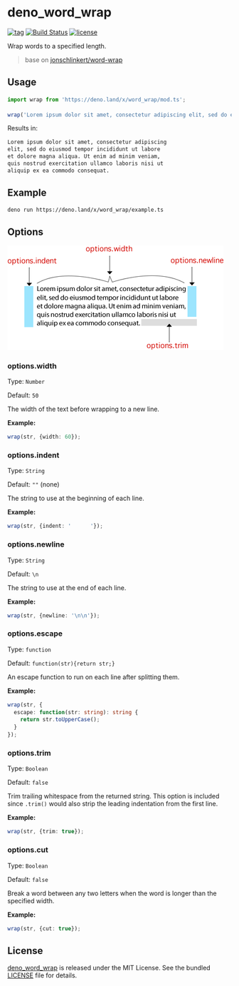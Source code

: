 # deno_word_wrap

[![tag](https://img.shields.io/github/release/justjavac/deno_word_wrap)](https://github.com/justjavac/deno_word_wrap/releases)
[![Build Status](https://github.com/justjavac/deno_word_wrap/workflows/ci/badge.svg?branch=master)](https://github.com/justjavac/deno_word_wrap/actions)
[![license](https://img.shields.io/github/license/justjavac/deno_word_wrap)](https://github.com/justjavac/deno_word_wrap/blob/master/LICENSE)

Wrap words to a specified length.

> base on [jonschlinkert/word-wrap](https://github.com/jonschlinkert/word-wrap)

## Usage

```js
import wrap from 'https://deno.land/x/word_wrap/mod.ts';

wrap('Lorem ipsum dolor sit amet, consectetur adipiscing elit, sed do eiusmod tempor incididunt ut labore et dolore magna aliqua. Ut enim ad minim veniam, quis nostrud exercitation ullamco laboris nisi ut aliquip ex ea commodo consequat.');
```

Results in:

```
Lorem ipsum dolor sit amet, consectetur adipiscing
elit, sed do eiusmod tempor incididunt ut labore
et dolore magna aliqua. Ut enim ad minim veniam,
quis nostrud exercitation ullamco laboris nisi ut
aliquip ex ea commodo consequat.
```

## Example

```bash
deno run https://deno.land/x/word_wrap/example.ts
```

## Options

![image](./options.png)

### options.width

Type: `Number`

Default: `50`

The width of the text before wrapping to a new line.

**Example:**

```ts
wrap(str, {width: 60});
```

### options.indent

Type: `String`

Default: `""` (none)

The string to use at the beginning of each line.

**Example:**

```ts
wrap(str, {indent: '      '});
```

### options.newline

Type: `String`

Default: `\n`

The string to use at the end of each line.

**Example:**

```ts
wrap(str, {newline: '\n\n'});
```

### options.escape

Type: `function`

Default: `function(str){return str;}`

An escape function to run on each line after splitting them.

**Example:**

```ts
wrap(str, {
  escape: function(str: string): string {
    return str.toUpperCase();
  }
});
```

### options.trim

Type: `Boolean`

Default: `false`

Trim trailing whitespace from the returned string. This option is included since `.trim()` would also strip the leading indentation from the first line.

**Example:**

```ts
wrap(str, {trim: true});
```

### options.cut

Type: `Boolean`

Default: `false`

Break a word between any two letters when the word is longer than the specified width.

**Example:**

```ts
wrap(str, {cut: true});
```

## License

[deno_word_wrap](https://github.com/justjavac/deno_word_wrap) is released under the MIT License. See the bundled [LICENSE](./LICENSE) file for details.
